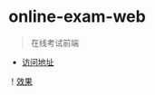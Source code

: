 # online-exam-web

> 在线考试前端

- [访问地址](http://182.254.233.125)

！[效果](https://gitee.com/wells2333/online-exam-web/blob/master/static/demo/demo.gif)

